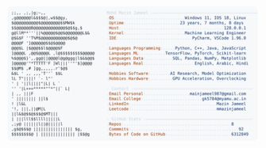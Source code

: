 <picture>
  <source srcset="https://raw.githubusercontent.com/mmazinjameel/mmazinjameel/main/dark_mode.svg?v=1749831184" media="(prefers-color-scheme: dark)">
  <img src="https://raw.githubusercontent.com/mmazinjameel/mmazinjameel/main/light_mode.svg?v=1749831184">
</picture>
